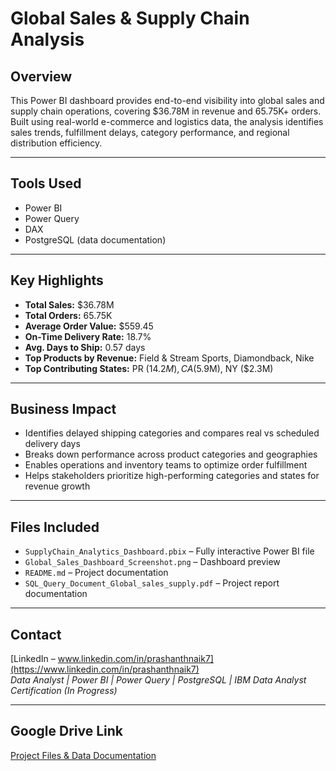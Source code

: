 # Global Sales & Supply Chain Analysis

## Overview  
This Power BI dashboard provides end-to-end visibility into global sales and supply chain operations, covering $36.78M in revenue and 65.75K+ orders. Built using real-world e-commerce and logistics data, the analysis identifies sales trends, fulfillment delays, category performance, and regional distribution efficiency.

---

## Tools Used  
- Power BI  
- Power Query  
- DAX  
- PostgreSQL (data documentation)

---

## Key Highlights  
- **Total Sales:** $36.78M  
- **Total Orders:** 65.75K  
- **Average Order Value:** $559.45  
- **On-Time Delivery Rate:** 18.7%  
- **Avg. Days to Ship:** 0.57 days  
- **Top Products by Revenue:** Field & Stream Sports, Diamondback, Nike  
- **Top Contributing States:** PR ($14.2M), CA ($5.9M), NY ($2.3M)  

---

## Business Impact  
- Identifies delayed shipping categories and compares real vs scheduled delivery days  
- Breaks down performance across product categories and geographies  
- Enables operations and inventory teams to optimize order fulfillment  
- Helps stakeholders prioritize high-performing categories and states for revenue growth  

---

## Files Included  
- `SupplyChain_Analytics_Dashboard.pbix` – Fully interactive Power BI file  
- `Global_Sales_Dashboard_Screenshot.png` – Dashboard preview  
- `README.md` – Project documentation  
- `SQL_Query_Document_Global_sales_supply.pdf` – Project report documentation  

---

## Contact  
[LinkedIn – www.linkedin.com/in/prashanthnaik7](https://www.linkedin.com/in/prashanthnaik7)  
*Data Analyst | Power BI | Power Query | PostgreSQL | IBM Data Analyst Certification (In Progress)*  

---

## Google Drive Link  
[Project Files & Data Documentation](https://drive.google.com/file/d/1LDkoM0gtNG9UjuilGScEQyEKhxh_9lvA/view?usp=sharing)
